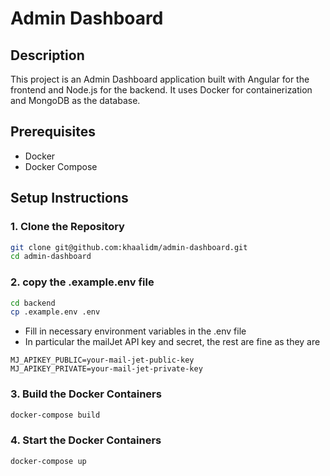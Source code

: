 # Admin Dashboard

## Description
This project is an Admin Dashboard application built with Angular for the frontend and Node.js for the backend. It uses Docker for containerization and MongoDB as the database.

## Prerequisites
- Docker
- Docker Compose

## Setup Instructions

### 1. Clone the Repository
```sh
git clone git@github.com:khaalidm/admin-dashboard.git
cd admin-dashboard
```

### 2. copy the .example.env file
```sh
cd backend
cp .example.env .env
```
- Fill in necessary environment variables in the .env file
- In particular the mailJet API key and secret, the rest are fine as they are

```
MJ_APIKEY_PUBLIC=your-mail-jet-public-key
MJ_APIKEY_PRIVATE=your-mail-jet-private-key
```

### 3. Build the Docker Containers
```sh
docker-compose build
```

### 4. Start the Docker Containers
```sh
docker-compose up
```


